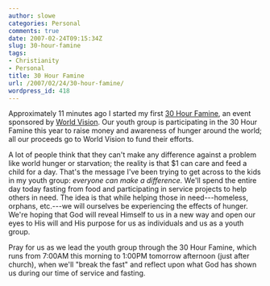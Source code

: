 ```yaml
---
author: slowe
categories: Personal
comments: true
date: 2007-02-24T09:15:34Z
slug: 30-hour-famine
tags:
- Christianity
- Personal
title: 30 Hour Famine
url: /2007/02/24/30-hour-famine/
wordpress_id: 418
---
```


Approximately 11 minutes ago I started my first [30 Hour Famine](http://www.30hourfamine.org/), an event sponsored by [World Vision](http://www.worldvision.org/). Our youth group is participating in the 30 Hour Famine this year to raise money and awareness of hunger around the world; all our proceeds go to World Vision to fund their efforts.

A lot of people think that they can't make any difference against a problem like world hunger or starvation; the reality is that $1 can care and feed a child for a day. That's the message I've been trying to get across to the kids in my youth group: _everyone can make a difference._ We'll spend the entire day today fasting from food and participating in service projects to help others in need. The idea is that while helping those in need---homeless, orphans, etc.---we will ourselves be experiencing the effects of hunger. We're hoping that God will reveal Himself to us in a new way and open our eyes to His will and His purpose for us as individuals and us as a youth group.

Pray for us as we lead the youth group through the 30 Hour Famine, which runs from 7:00AM this morning to 1:00PM tomorrow afternoon (just after church), when we'll "break the fast" and reflect upon what God has shown us during our time of service and fasting.
